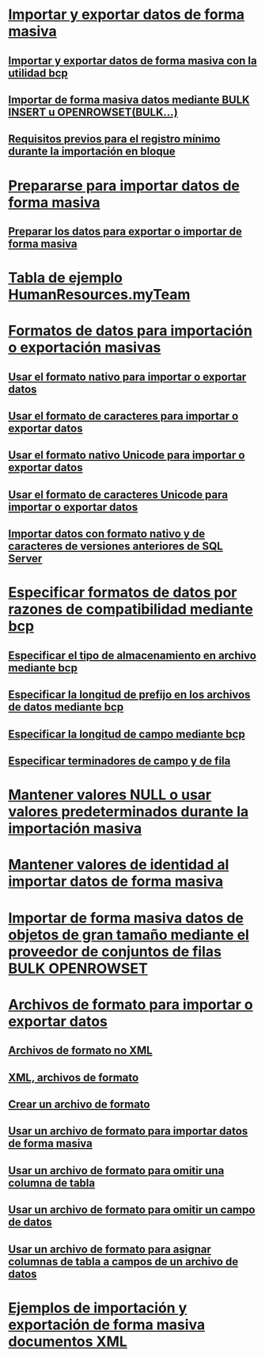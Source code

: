 # [Importar y exportar datos de forma masiva](bulk-import-and-export-of-data-sql-server.md)
## [Importar y exportar datos de forma masiva con la utilidad bcp](import-and-export-bulk-data-by-using-the-bcp-utility-sql-server.md)
## [Importar de forma masiva datos mediante BULK INSERT u OPENROWSET(BULK...)](import-bulk-data-by-using-bulk-insert-or-openrowset-bulk-sql-server.md)
## [Requisitos previos para el registro mínimo durante la importación en bloque](prerequisites-for-minimal-logging-in-bulk-import.md)
# [Prepararse para importar datos de forma masiva](prepare-to-bulk-import-data-sql-server.md)
## [Preparar los datos para exportar o importar de forma masiva](prepare-data-for-bulk-export-or-import-sql-server.md)
# [Tabla de ejemplo HumanResources.myTeam](humanresources-myteam-sample-table-sql-server.md)
# [Formatos de datos para importación o exportación masivas](data-formats-for-bulk-import-or-bulk-export-sql-server.md)
## [Usar el formato nativo para importar o exportar datos](use-native-format-to-import-or-export-data-sql-server.md)
## [Usar el formato de caracteres para importar o exportar datos](use-character-format-to-import-or-export-data-sql-server.md)
## [Usar el formato nativo Unicode para importar o exportar datos](use-unicode-native-format-to-import-or-export-data-sql-server.md)
## [Usar el formato de caracteres Unicode para importar o exportar datos](use-unicode-character-format-to-import-or-export-data-sql-server.md)
## [Importar datos con formato nativo y de caracteres de versiones anteriores de SQL Server](import-native-and-character-format-data-from-earlier-versions-of-sql-server.md)
# [Especificar formatos de datos por razones de compatibilidad mediante bcp](specify-data-formats-for-compatibility-when-using-bcp-sql-server.md)
## [Especificar el tipo de almacenamiento en archivo mediante bcp](specify-file-storage-type-by-using-bcp-sql-server.md)
## [Especificar la longitud de prefijo en los archivos de datos mediante bcp](specify-prefix-length-in-data-files-by-using-bcp-sql-server.md)
## [Especificar la longitud de campo mediante bcp](specify-field-length-by-using-bcp-sql-server.md)
## [Especificar terminadores de campo y de fila](specify-field-and-row-terminators-sql-server.md)
# [Mantener valores NULL o usar valores predeterminados durante la importación masiva](keep-nulls-or-use-default-values-during-bulk-import-sql-server.md)
# [Mantener valores de identidad al importar datos de forma masiva](keep-identity-values-when-bulk-importing-data-sql-server.md)
# [Importar de forma masiva datos de objetos de gran tamaño mediante el proveedor de conjuntos de filas BULK OPENROWSET](bulk-import-large-object-data-with-openrowset-bulk-rowset-provider.md)
# [Archivos de formato para importar o exportar datos](format-files-for-importing-or-exporting-data-sql-server.md)
## [Archivos de formato no XML](non-xml-format-files-sql-server.md)
## [XML, archivos de formato](xml-format-files-sql-server.md)
## [Crear un archivo de formato](create-a-format-file-sql-server.md)
## [Usar un archivo de formato para importar datos de forma masiva](use-a-format-file-to-bulk-import-data-sql-server.md)
## [Usar un archivo de formato para omitir una columna de tabla](use-a-format-file-to-skip-a-table-column-sql-server.md)
## [Usar un archivo de formato para omitir un campo de datos](use-a-format-file-to-skip-a-data-field-sql-server.md)
## [Usar un archivo de formato para asignar columnas de tabla a campos de un archivo de datos](use-a-format-file-to-map-table-columns-to-data-file-fields-sql-server.md)
# [Ejemplos de importación y exportación de forma masiva documentos XML](examples-of-bulk-import-and-export-of-xml-documents-sql-server.md)
